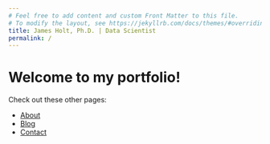 ```yaml
---
# Feel free to add content and custom Front Matter to this file.
# To modify the layout, see https://jekyllrb.com/docs/themes/#overriding-theme-defaults
title: James Holt, Ph.D. | Data Scientist
permalink: /
---
```


# Welcome to my portfolio!

Check out these other pages:

- [About](/about/)
- [Blog](/blog/)
- [Contact](/contact/)
